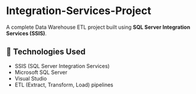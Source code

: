 # Integration-Services-Project

A complete Data Warehouse ETL project built using **SQL Server Integration Services (SSIS)**.

## 💼 Technologies Used
- SSIS (SQL Server Integration Services)
- Microsoft SQL Server
- Visual Studio
- ETL (Extract, Transform, Load) pipelines
